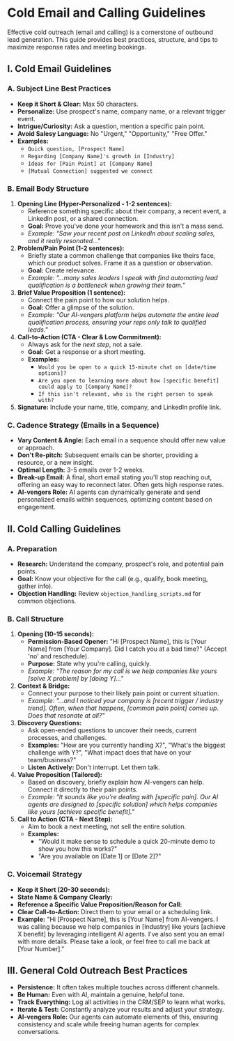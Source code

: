 # Cold Email and Calling Guidelines

Effective cold outreach (email and calling) is a cornerstone of outbound lead generation. This guide provides best practices, structure, and tips to maximize response rates and meeting bookings.

## I. Cold Email Guidelines

### A. Subject Line Best Practices
* **Keep it Short & Clear:** Max 50 characters.
* **Personalize:** Use prospect's name, company name, or a relevant trigger event.
* **Intrigue/Curiosity:** Ask a question, mention a specific pain point.
* **Avoid Salesy Language:** No "Urgent," "Opportunity," "Free Offer."
* **Examples:**
    * `Quick question, [Prospect Name]`
    * `Regarding [Company Name]'s growth in [Industry]`
    * `Ideas for [Pain Point] at [Company Name]`
    * `[Mutual Connection] suggested we connect`

### B. Email Body Structure
1.  **Opening Line (Hyper-Personalized - 1-2 sentences):**
    * Reference something specific about their company, a recent event, a LinkedIn post, or a shared connection.
    * **Goal:** Prove you've done your homework and this isn't a mass send.
    * *Example: "Saw your recent post on LinkedIn about scaling sales, and it really resonated..."*
2.  **Problem/Pain Point (1-2 sentences):**
    * Briefly state a common challenge that companies like theirs face, which our product solves. Frame it as a question or observation.
    * **Goal:** Create relevance.
    * *Example: "...many sales leaders I speak with find automating lead qualification is a bottleneck when growing their team."*
3.  **Brief Value Proposition (1 sentence):**
    * Connect the pain point to how our solution helps.
    * **Goal:** Offer a glimpse of the solution.
    * *Example: "Our AI-vengers platform helps automate the entire lead qualification process, ensuring your reps only talk to qualified leads."*
4.  **Call-to-Action (CTA - Clear & Low Commitment):**
    * Always ask for the *next step*, not a sale.
    * **Goal:** Get a response or a short meeting.
    * **Examples:**
        * `Would you be open to a quick 15-minute chat on [date/time options]?`
        * `Are you open to learning more about how [specific benefit] could apply to [Company Name]?`
        * `If this isn't relevant, who is the right person to speak with?`
5.  **Signature:** Include your name, title, company, and LinkedIn profile link.

### C. Cadence Strategy (Emails in a Sequence)
* **Vary Content & Angle:** Each email in a sequence should offer new value or approach.
* **Don't Re-pitch:** Subsequent emails can be shorter, providing a resource, or a new insight.
* **Optimal Length:** 3-5 emails over 1-2 weeks.
* **Break-up Email:** A final, short email stating you'll stop reaching out, offering an easy way to reconnect later. Often gets high response rates.
* **AI-vengers Role:** AI agents can dynamically generate and send personalized emails within sequences, optimizing content based on engagement.

## II. Cold Calling Guidelines

### A. Preparation
* **Research:** Understand the company, prospect's role, and potential pain points.
* **Goal:** Know your objective for the call (e.g., qualify, book meeting, gather info).
* **Objection Handling:** Review `objection_handling_scripts.md` for common objections.

### B. Call Structure
1.  **Opening (10-15 seconds):**
    * **Permission-Based Opener:** "Hi [Prospect Name], this is [Your Name] from [Your Company]. Did I catch you at a bad time?" (Accept 'no' and reschedule).
    * **Purpose:** State why you're calling, quickly.
    * *Example: "The reason for my call is we help companies like yours [solve X problem] by [doing Y]..."*
2.  **Context & Bridge:**
    * Connect your purpose to their likely pain point or current situation.
    * *Example: "...and I noticed your company is [recent trigger / industry trend]. Often, when that happens, [common pain point] comes up. Does that resonate at all?"*
3.  **Discovery Questions:**
    * Ask open-ended questions to uncover their needs, current processes, and challenges.
    * **Examples:** "How are you currently handling X?", "What's the biggest challenge with Y?", "What impact does that have on your team/business?"
    * **Listen Actively:** Don't interrupt. Let them talk.
4.  **Value Proposition (Tailored):**
    * Based on discovery, briefly explain how AI-vengers can help. Connect it directly to their pain points.
    * *Example: "It sounds like you're dealing with [specific pain]. Our AI agents are designed to [specific solution] which helps companies like yours [achieve specific benefit]."*
5.  **Call to Action (CTA - Next Step):**
    * Aim to book a next meeting, not sell the entire solution.
    * **Examples:**
        * "Would it make sense to schedule a quick 20-minute demo to show you how this works?"
        * "Are you available on [Date 1] or [Date 2]?"

### C. Voicemail Strategy
* **Keep it Short (20-30 seconds):**
* **State Name & Company Clearly:**
* **Reference a Specific Value Proposition/Reason for Call:**
* **Clear Call-to-Action:** Direct them to your email or a scheduling link.
* **Example:** "Hi [Prospect Name], this is [Your Name] from AI-vengers. I was calling because we help companies in [Industry] like yours [achieve X benefit] by leveraging intelligent AI agents. I've also sent you an email with more details. Please take a look, or feel free to call me back at [Your Number]."

## III. General Cold Outreach Best Practices
* **Persistence:** It often takes multiple touches across different channels.
* **Be Human:** Even with AI, maintain a genuine, helpful tone.
* **Track Everything:** Log all activities in the CRM/SEP to learn what works.
* **Iterate & Test:** Constantly analyze your results and adjust your strategy.
* **AI-vengers Role:** Our agents can automate elements of this, ensuring consistency and scale while freeing human agents for complex conversations.